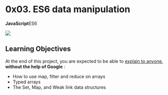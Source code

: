 # 0x03. ES6 data manipulation

**JavaScript**ES6

![](https://s3.amazonaws.com/alx-intranet.hbtn.io/uploads/medias/2019/12/6ab7bec4727cb5c91257.jpg?X-Amz-Algorithm=AWS4-HMAC-SHA256&X-Amz-Credential=AKIARDDGGGOUSBVO6H7D%2F20230704%2Fus-east-1%2Fs3%2Faws4_request&X-Amz-Date=20230704T202709Z&X-Amz-Expires=86400&X-Amz-SignedHeaders=host&X-Amz-Signature=5dc28be328b961856f7d1bf3fe0482a5a7371289c3fafec775d9a28495f198a8)



## Learning Objectives

At the end of this project, you are expected to be able to [explain to anyone](https://intranet.alxswe.com/rltoken/vFyWo9TJ_4ypOC6uPi2low "explain to anyone"),  **without the help of Google** :

* How to use map, filter and reduce on arrays
* Typed arrays
* The Set, Map, and Weak link data structures
